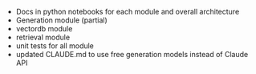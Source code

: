 - Docs in python notebooks for each module and overall architecture
- Generation module (partial)
- vectordb module
- retrieval module
- unit tests for all module
- updated CLAUDE.md to use free generation models instead of Claude API
